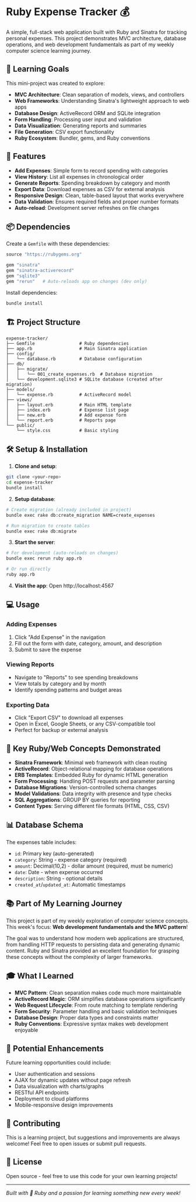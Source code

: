 # Ruby Expense Tracker 💰

A simple, full-stack web application built with Ruby and Sinatra for tracking personal expenses. This project demonstrates MVC architecture, database operations, and web development fundamentals as part of my weekly computer science learning journey.

## 🎯 Learning Goals

This mini-project was created to explore:
- **MVC Architecture**: Clean separation of models, views, and controllers
- **Web Frameworks**: Understanding Sinatra's lightweight approach to web apps
- **Database Design**: ActiveRecord ORM and SQLite integration
- **Form Handling**: Processing user input and validation
- **Data Visualization**: Generating reports and summaries
- **File Generation**: CSV export functionality
- **Ruby Ecosystem**: Bundler, gems, and Ruby conventions

## 🚀 Features

- **Add Expenses**: Simple form to record spending with categories
- **View History**: List all expenses in chronological order
- **Generate Reports**: Spending breakdown by category and month
- **Export Data**: Download expenses as CSV for external analysis
- **Responsive Design**: Clean, table-based layout that works everywhere
- **Data Validation**: Ensures required fields and proper number formats
- **Auto-reload**: Development server refreshes on file changes

## 📦 Dependencies

Create a `Gemfile` with these dependencies:

```ruby
source "https://rubygems.org"

gem "sinatra"
gem "sinatra-activerecord"
gem "sqlite3"
gem "rerun"   # Auto-reloads app on changes (dev only)
```

Install dependencies:
```bash
bundle install
```

## 🏗️ Project Structure

```
expense-tracker/
├── Gemfile                 # Ruby dependencies
├── app.rb                  # Main Sinatra application
├── config/
│   └── database.rb         # Database configuration
├── db/
│   ├── migrate/
│   │   └── 001_create_expenses.rb  # Database migration
│   └── development.sqlite3 # SQLite database (created after migration)
├── models/
│   └── expense.rb          # ActiveRecord model
├── views/
│   ├── layout.erb          # Main HTML template
│   ├── index.erb           # Expense list page
│   ├── new.erb             # Add expense form
│   └── report.erb          # Reports page
└── public/
    └── style.css           # Basic styling
```

## 🛠️ Setup & Installation

1. **Clone and setup**:
```bash
git clone <your-repo>
cd expense-tracker
bundle install
```

2. **Setup database**:
```bash
# Create migration (already included in project)
bundle exec rake db:create_migration NAME=create_expenses

# Run migration to create tables
bundle exec rake db:migrate
```

3. **Start the server**:
```bash
# For development (auto-reloads on changes)
bundle exec rerun ruby app.rb

# Or run directly
ruby app.rb
```

4. **Visit the app**: Open http://localhost:4567

## 💻 Usage

### Adding Expenses
1. Click "Add Expense" in the navigation
2. Fill out the form with date, category, amount, and description
3. Submit to save the expense

### Viewing Reports
- Navigate to "Reports" to see spending breakdowns
- View totals by category and by month
- Identify spending patterns and budget areas

### Exporting Data
- Click "Export CSV" to download all expenses
- Open in Excel, Google Sheets, or any CSV-compatible tool
- Perfect for backup or external analysis

## 🔧 Key Ruby/Web Concepts Demonstrated

- **Sinatra Framework**: Minimal web framework with clean routing
- **ActiveRecord**: Object-relational mapping for database operations
- **ERB Templates**: Embedded Ruby for dynamic HTML generation
- **Form Processing**: Handling POST requests and parameter parsing
- **Database Migrations**: Version-controlled schema changes
- **Model Validations**: Data integrity with presence and type checks
- **SQL Aggregations**: GROUP BY queries for reporting
- **Content Types**: Serving different file formats (HTML, CSS, CSV)

## 📊 Database Schema

The expenses table includes:
- `id`: Primary key (auto-generated)
- `category`: String - expense category (required)
- `amount`: Decimal(10,2) - dollar amount (required, must be numeric)
- `date`: Date - when expense occurred
- `description`: String - optional details
- `created_at`/`updated_at`: Automatic timestamps

## 📚 Part of My Learning Journey

This project is part of my weekly exploration of computer science concepts. This week's focus: **Web development fundamentals and the MVC pattern**!

The goal was to understand how modern web applications are structured, from handling HTTP requests to persisting data and generating dynamic content. Ruby and Sinatra provided an excellent foundation for grasping these concepts without the complexity of larger frameworks.

## 🎓 What I Learned

- **MVC Pattern**: Clean separation makes code much more maintainable
- **ActiveRecord Magic**: ORM simplifies database operations significantly
- **Web Request Lifecycle**: From route matching to template rendering
- **Form Security**: Parameter handling and basic validation techniques
- **Database Design**: Proper data types and constraints matter
- **Ruby Conventions**: Expressive syntax makes web development enjoyable

## 🚀 Potential Enhancements

Future learning opportunities could include:
- User authentication and sessions
- AJAX for dynamic updates without page refresh
- Data visualization with charts/graphs
- RESTful API endpoints
- Deployment to cloud platforms
- Mobile-responsive design improvements

## 🤝 Contributing

This is a learning project, but suggestions and improvements are always welcome! Feel free to open issues or submit pull requests.

## 📝 License

Open source - feel free to use this code for your own learning projects!

---

*Built with 💎 Ruby and a passion for learning something new every week!*
